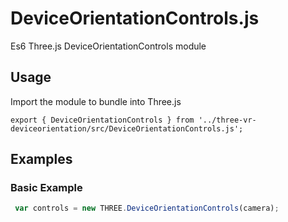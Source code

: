 DeviceOrientationControls.js
============================

Es6 Three.js DeviceOrientationControls module

Usage
-----

Import the module to bundle into Three.js

```
export { DeviceOrientationControls } from '../three-vr-deviceorientation/src/DeviceOrientationControls.js';
```

Examples
--------

### Basic Example

```javascript
 var controls = new THREE.DeviceOrientationControls(camera);
```
